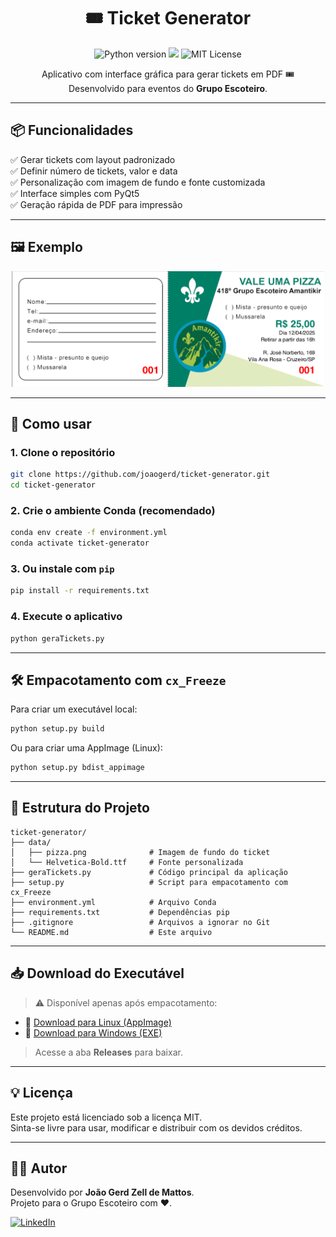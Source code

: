 <h1 align="center">🎟️ Ticket Generator</h1>

<p align="center">
  <img src="https://img.shields.io/badge/Python-3.9+-blue?logo=python" alt="Python version">
  <img src="https://img.shields.io/badge/PyQt5-GUI-green?logo=qt">
  <img src="https://img.shields.io/badge/License-MIT-yellow.svg" alt="MIT License">
</p>

<p align="center">
  Aplicativo com interface gráfica para gerar tickets em PDF 🎟️ <br>
  Desenvolvido para eventos do <strong>Grupo Escoteiro</strong>.
</p>

---

## 📦 Funcionalidades

✅ Gerar tickets com layout padronizado  
✅ Definir número de tickets, valor e data  
✅ Personalização com imagem de fundo e fonte customizada  
✅ Interface simples com PyQt5  
✅ Geração rápida de PDF para impressão

---

## 🖼️ Exemplo

<p align="center">
  <img src="docs/exemplo_ticket.png" alt="Exemplo do Ticket" width="500"/>
</p>

---

## 🚀 Como usar

### 1. Clone o repositório

```bash
git clone https://github.com/joaogerd/ticket-generator.git
cd ticket-generator
```

### 2. Crie o ambiente Conda (recomendado)

```bash
conda env create -f environment.yml
conda activate ticket-generator
```

### 3. Ou instale com `pip`

```bash
pip install -r requirements.txt
```

### 4. Execute o aplicativo

```bash
python geraTickets.py
```

---

## 🛠️ Empacotamento com `cx_Freeze`

Para criar um executável local:

```bash
python setup.py build
```

Ou para criar uma AppImage (Linux):

```bash
python setup.py bdist_appimage
```

---

## 📁 Estrutura do Projeto

```
ticket-generator/
├── data/
│   ├── pizza.png              # Imagem de fundo do ticket
│   └── Helvetica-Bold.ttf     # Fonte personalizada
├── geraTickets.py             # Código principal da aplicação
├── setup.py                   # Script para empacotamento com cx_Freeze
├── environment.yml            # Arquivo Conda
├── requirements.txt           # Dependências pip
├── .gitignore                 # Arquivos a ignorar no Git
└── README.md                  # Este arquivo
```

---

## 📥 Download do Executável

> ⚠️ Disponível apenas após empacotamento:

- 🔽 [Download para Linux (AppImage)](https://github.com/joaogerd/pizza-ticket-generator/releases)
- 🔽 [Download para Windows (EXE)](https://github.com/joaogerd/pizza-ticket-generator/releases)

> Acesse a aba **Releases** para baixar.

---

## 💡 Licença

Este projeto está licenciado sob a licença MIT.  
Sinta-se livre para usar, modificar e distribuir com os devidos créditos.

---

## 👨‍💻 Autor

Desenvolvido por **João Gerd Zell de Mattos**.  
Projeto para o Grupo Escoteiro com ❤️.

[![LinkedIn](https://img.shields.io/badge/LinkedIn-Perfil-blue?logo=linkedin)](https://www.linkedin.com/in/joaogerd/)
